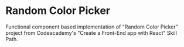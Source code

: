 # Random Color Picker

Functional component based implementation of "Random Color Picker" project from Codeacademy's "Create a Front-End app with React" Skill Path.  
